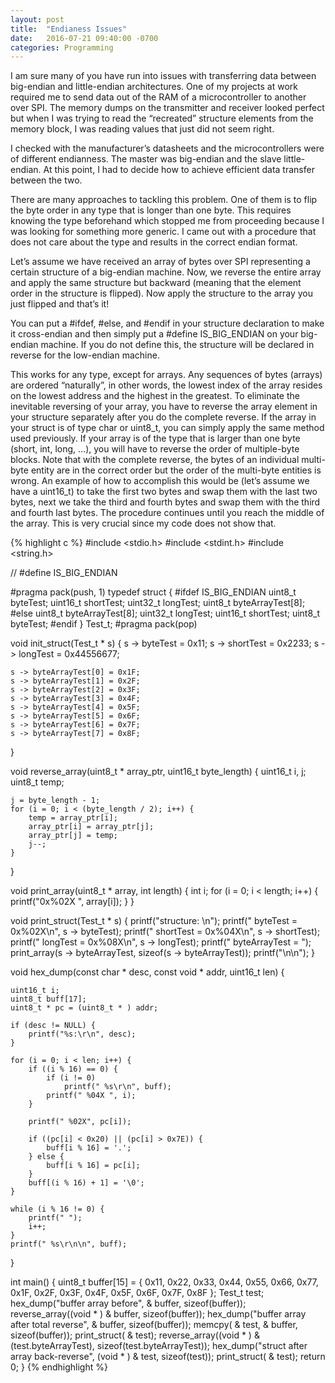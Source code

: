 ```yaml
---
layout: post
title:  "Endianess Issues"
date:   2016-07-21 09:40:00 -0700
categories: Programming
---
```


I am sure many of you have run into issues with transferring data between big-endian and little-endian architectures. One of my projects at work required me to send data out of the RAM of a microcontroller to another over SPI. The memory dumps on the transmitter and receiver looked perfect but when I was trying to read the “recreated” structure elements from the memory block, I was reading values that just did not seem right.

I checked with the manufacturer’s datasheets and the microcontrollers were of different endianness. The master was big-endian and the slave little-endian. At this point, I had to decide how to achieve efficient data transfer between the two.

There are many approaches to tackling this problem. One of them is to flip the byte order in any type that is longer than one byte. This requires knowing the type beforehand which stopped me from proceeding because I was looking for something more generic. I came out with a procedure that does not care about the type and results in the correct endian format.

Let’s assume we have received an array of bytes over SPI representing a certain structure of a big-endian machine. Now, we reverse the entire array and apply the same structure but backward (meaning that the element order in the structure is flipped). Now apply the structure to the array you just flipped and that’s it!

You can put a #ifdef, #else, and #endif in your structure declaration to make it cross-endian and then simply put a #define IS_BIG_ENDIAN on your big-endian machine. If you do not define this, the structure will be declared in reverse for the low-endian machine.

This works for any type, except for arrays. Any sequences of bytes (arrays) are ordered “naturally”, in other words, the lowest index of the array resides on the lowest address and the highest in the greatest. To eliminate the inevitable reversing of your array, you have to reverse the array element in your structure separately after you do the complete reverse. If the array in your struct is of type char or uint8_t, you can simply apply the same method used previously. If your array is of the type that is larger than one byte (short, int, long, …), you will have to reverse the order of multiple-byte blocks. Note that with the complete reverse, the bytes of an individual multi-byte entity are in the correct order but the order of the multi-byte entities is wrong. An example of how to accomplish this would be (let’s assume we have a uint16_t) to take the first two bytes and swap them with the last two bytes, next we take the third and fourth bytes and swap them with the third and fourth last bytes. The procedure continues until you reach the middle of the array. This is very crucial since my code does not show that.

{% highlight c %}
#include <stdio.h>
#include <stdint.h>
#include <string.h>

// #define IS_BIG_ENDIAN

#pragma pack(push, 1)
typedef struct {
    #ifdef IS_BIG_ENDIAN
    uint8_t byteTest;
    uint16_t shortTest;
    uint32_t longTest;
    uint8_t byteArrayTest[8];
    #else
    uint8_t byteArrayTest[8];
    uint32_t longTest;
    uint16_t shortTest;
    uint8_t byteTest;
    #endif
}
Test_t;
#pragma pack(pop)

void init_struct(Test_t * s) {
    s -> byteTest = 0x11;
    s -> shortTest = 0x2233;
    s -> longTest = 0x44556677;

    s -> byteArrayTest[0] = 0x1F;
    s -> byteArrayTest[1] = 0x2F;
    s -> byteArrayTest[2] = 0x3F;
    s -> byteArrayTest[3] = 0x4F;
    s -> byteArrayTest[4] = 0x5F;
    s -> byteArrayTest[5] = 0x6F;
    s -> byteArrayTest[6] = 0x7F;
    s -> byteArrayTest[7] = 0x8F;
}

void reverse_array(uint8_t * array_ptr, uint16_t byte_length) {
    uint16_t i, j;
    uint8_t temp;

    j = byte_length - 1;
    for (i = 0; i < (byte_length / 2); i++) {
        temp = array_ptr[i];
        array_ptr[i] = array_ptr[j];
        array_ptr[j] = temp;
        j--;
    }
}

void print_array(uint8_t * array, int length) {
    int i;
    for (i = 0; i < length; i++) {
        printf("0x%02X ", array[i]);
    }
}

void print_struct(Test_t * s) {
    printf("structure: \n");
    printf(" byteTest = 0x%02X\n", s -> byteTest);
    printf(" shortTest = 0x%04X\n", s -> shortTest);
    printf(" longTest = 0x%08X\n", s -> longTest);
    printf(" byteArrayTest = ");
    print_array(s -> byteArrayTest, sizeof(s -> byteArrayTest));
    printf("\n\n");
}

void hex_dump(const char * desc,
    const void * addr, uint16_t len) {

    uint16_t i;
    uint8_t buff[17];
    uint8_t * pc = (uint8_t * ) addr;

    if (desc != NULL) {
        printf("%s:\r\n", desc);
    }

    for (i = 0; i < len; i++) {
        if ((i % 16) == 0) {
            if (i != 0)
                printf(" %s\r\n", buff);
            printf(" %04X ", i);
        }

        printf(" %02X", pc[i]);

        if ((pc[i] < 0x20) || (pc[i] > 0x7E)) {
            buff[i % 16] = '.';
        } else {
            buff[i % 16] = pc[i];
        }
        buff[(i % 16) + 1] = '\0';
    }

    while (i % 16 != 0) {
        printf(" ");
        i++;
    }
    printf(" %s\r\n\n", buff);
}

int main() {
    uint8_t buffer[15] = {
        0x11,
        0x22,
        0x33,
        0x44,
        0x55,
        0x66,
        0x77,
        0x1F,
        0x2F,
        0x3F,
        0x4F,
        0x5F,
        0x6F,
        0x7F,
        0x8F
    };
    Test_t test;
    hex_dump("buffer array before", & buffer, sizeof(buffer));
    reverse_array((void * ) & buffer, sizeof(buffer));
    hex_dump("buffer array after total reverse", & buffer, sizeof(buffer));
    memcpy( & test, & buffer, sizeof(buffer));
    print_struct( & test);
    reverse_array((void * ) & (test.byteArrayTest), sizeof(test.byteArrayTest));
    hex_dump("struct after array back-reverse", (void * ) & test, sizeof(test));
    print_struct( & test);
    return 0;
}
{% endhighlight %}
